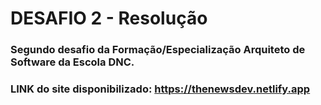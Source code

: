 # DESAFIO 2 - Resolução

### Segundo desafio da Formação/Especialização Arquiteto de Software da Escola DNC.

### LINK do site disponibilizado: https://thenewsdev.netlify.app
